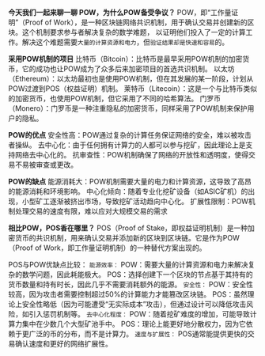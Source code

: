 **今天我们一起来聊一聊 POW，为什么POW备受争议？**
POW，即“工作量证明”（Proof of Work），是一种区块链网络共识机制，用于确认交易并创建新的区块。这个机制要求参与者解决复杂的数学难题，
以证明他们投入了一定的计算工作。解决这个难题需要`大量的计算资源和电力`，但`验证结果却是快速和容易`的。

**采用POW机制的项目**
比特币（Bitcoin）：比特币是最早采用POW机制的加密货币，它的成功也让POW成为了众多后来加密项目的首选共识机制。
以太坊（Ethereum）：以太坊最初也是使用POW机制，但在其发展的某一阶段，计划从POW过渡到POS（权益证明）机制。
莱特币（Litecoin）：这是一个与比特币类似的加密货币，也使用POW机制，但它采用了不同的哈希算法。
门罗币（Monero）：门罗币是一种注重隐私的加密货币，同样采用了POW机制来保护用户的隐私。

**POW的优点**
安全性高：POW通过复杂的计算任务保证网络的安全，难以被攻击者操纵。
去中心化：由于任何拥有计算力的人都可以参与挖矿，因此理论上是支持网络去中心化的。
抗审查性：POW机制确保了网络的开放性和透明度，使得交易不易被审查或更改。

**POW的缺点**
能源消耗大：POW机制需要大量的电力和计算资源，这导致了高昂的能源消耗和环境影响。
中心化倾向：随着专业化挖矿设备（如ASIC矿机）的出现，小型矿工逐渐被挤出市场，导致挖矿活动趋向中心化。
扩展性限制：POW机制处理交易的速度有限，难以应对大规模交易的需求

**相比POW，POS香在哪里？**
POS（Proof of Stake，即权益证明机制）是一种加密货币的共识机制，用来确认交易并添加新的区块到区块链。它是作为POW（Proof of Work，即工作量证明机制）的一种替代方案出现的。


POS与POW优缺点比较：
`能源效率：`
POW：需要大量的计算资源和电力来解决复杂的数学问题，因此耗能极大。
POS：选择创建下一个区块的节点基于其持有的货币数量和持有时长，因此几乎不需要消耗额外的能源。
`安全性：`
POW：安全性较高，因为攻击者需要控制超过50%的计算能力才能篡改区块链。
POS：虽然理论上安全性略低（因为可能遭受“无实际成本”攻击），但通过设计可以降低攻击风险，如引入惩罚机制等。
`去中心化程度：`
POW：随着挖矿难度的增加，可能导致计算力集中在少数几个大型矿池手中。
POS：理论上能更好地分散权力，因为它依赖于更广泛的币的分布，而不是计算力。
`速度与扩展性：`
POS通常能提供更快的交易确认速度和更好的网络扩展性。
